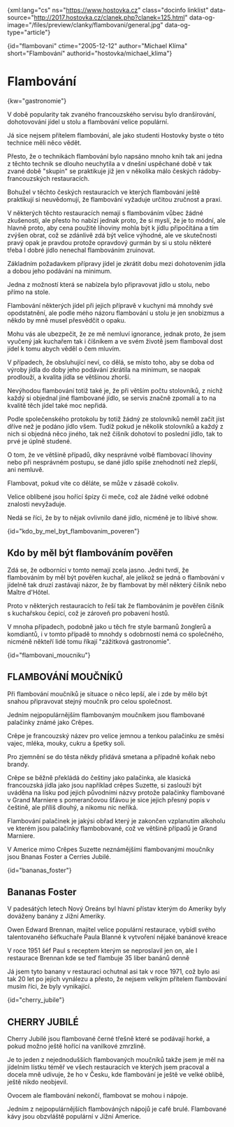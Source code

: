 
{xml:lang="cs" ns="https://www.hostovka.cz" class="docinfo linklist" data-source="http://2017.hostovka.cz/clanek.php?clanek=125.html" data-og-image="/files/preview/clanky/flambovani/general.jpg" data-og-type="article"}

{id="flambovani" ctime="2005-12-12" author="Michael Klíma" short="Flambování" authorid="hostovka/michael_klima"}

# Flambování

<!-- generated attribute kw by user_udpatekw.sh on 2019-03-11, do not edit -->

{kw="gastronomie"}

V době popularity tak zvaného francouzského servisu bylo dranšírování, dohotovování jídel u stolu a flambování velice populární.

Já sice nejsem přítelem flambování, ale jako studenti Hostovky byste o této technice měli něco vědět.

Přesto, že o technikách flambování bylo napsáno mnoho knih tak ani jedna z těchto technik se dlouho neuchytila a v dnešní uspěchané době v tak zvané době "skupin" se praktikuje již jen v několika málo českých rádoby-francouzských restauracích.

Bohužel v těchto českých restauracích ve kterých flambování ještě praktikují si neuvědomují, že flambování vyžaduje určitou zručnost a praxi.

V některých těchto restauracích nemají s flambováním vůbec žádné zkušenosti, ale přesto ho nabízí jednak proto, že si myslí, že je to módní, ale hlavně proto, aby cena použité lihoviny mohla být k jídlu připočítána a tím zvýšen obrat, což se zdánlivě zdá být velice výhodné, ale ve skutečnosti pravý opak je pravdou protože opravdový gurmán by si u stolu některé třeba I dobré jídlo nenechal flambováním zruinovat.

Základním požadavkem přípravy jídel je zkrátit dobu mezi dohotovením jídla a dobou jeho podávání na minimum.

Jedna z možností která se nabízela bylo připravovat jídlo u stolu, nebo přímo na stole.

Flambování některých jídel při jejich přípravě v kuchyni má mnohdy své opodstatnění, ale podle mého názoru flambování u stolu je jen snobizmus a někdo by mně musel přesvědčit o opaku.

Mohu vás ale ubezpečit, že ze mě nemluví ignorance, jednak proto, že jsem vyučený jak kuchařem tak i číšníkem a ve svém životě jsem flamboval dost jídel k tomu abych věděl o čem mluvím.

V případech, že obsluhující neví, co dělá, se místo toho, aby se doba od výroby jídla do doby jeho podávání zkrátila na minimum, se naopak prodlouží, a kvalita jídla se většinou zhorší.

Nevýhodou flambování totiž také je, že při větším počtu stolovníků, z nichž každý si objednal jiné flambované jídlo, se servis značně zpomalí a to na kvalitě těch jídel také moc nepřidá.

Podle společenského protokolu by totiž žádný ze stolovníků neměl začít jíst dříve než je podáno jídlo všem. Tudíž pokud je několik stolovníků a každý z nich si objedná něco jiného, tak než číšník dohotoví to poslední jídlo, tak to prvé je úplně studené.

O tom, že ve většině případů, díky nesprávné volbě flambovací lihoviny nebo při nesprávném postupu, se dané jídlo spíše znehodnotí než zlepší, ani nemluvě.

Flambovat, pokud víte co děláte, se může v zásadě cokoliv.

Velice oblíbené jsou hořící špízy či meče, což ale žádné velké odobné znalosti nevyžaduje.

Nedá se říci, že by to nějak ovlivnilo dané jídlo, nicméně je to líbivé show.

{id="kdo\_by\_mel\_byt\_flambovanim_poveren"}

## Kdo by měl být flambováním pověřen

Zdá se, že odborníci v tomto nemají zcela jasno. Jedni tvrdí, že flambováním by měl být pověřen kuchař, ale jelikož se jedná o flambování v jídelně tak druzí zastávaji názor, že by flambovat by měl některý číšník nebo Maître d'Hôtel.

Proto v některých restauracích to řeší tak že flambováním je pověřen číšník s kuchařskou čepicí, což je zároveň pro pobavení hostů.

V mnoha případech, podobně jako u těch fre style barmanů žonglerů a komdiantů, i v tomto případě to mnohdy s odobrností nemá co společného, nicméně někteří lidé tomu říkají "zážitková gastronomie".

{id="flambovani_moucniku"}

## FLAMBOVÁNÍ MOUČNÍKŮ

Při flambování moučníků je situace o něco lepší, ale i zde by mělo být snahou připravovat stejný moučník pro celou společnost.

Jedním nejpopulárnějším flambovaným moučníkem jsou flambované palačinky známé jako Crêpes.

Crêpe je francouzský název pro velice jemnou a tenkou palačinku ze směsi vajec, mléka, mouky, cukru a špetky soli.

Pro zjemnění se do těsta někdy přidává smetana a případně koňak nebo brandy.

Crêpe se běžně překládá do češtiny jako palačinka, ale klasická francouzská jídla jako jsou například crêpes Suzette, si zaslouží být uváděna na lísku pod jejich původními názvy protože palačinky flambované v Grand Marniere s pomerančovou šťávou je sice jejich přesný popis v češtině, ale příliš dlouhý, a nikomu nic neříká.

Flambování palačinek je jakýsi obřad který je zakončen vzplanutím alkoholu ve kterém jsou palačinky flambobované, což ve většině případů je Grand Marniere.

V Americe mimo Crêpes Suzette neznámějšími flambovanými moučníky jsou Bnanas Foster a Cerries Jubilé.

{id="bananas_foster"}

## Bananas Foster

V padesátých letech Nový Oreáns byl hlavní přístav kterým do Ameriky byly dováženy banány z Jižní Ameriky.

Owen Edward Brennan, majitel velice populární restaurace, vybídl svého talentovaného šéfkuchaře Paula Blanné k vytvoření nějaké banánové kreace

V roce 1951 šéf Paul s receptem kterým se neproslavil jen on, ale I restaurace Brennan kde se teď flambuje 35 liber banánů denně

Já jsem tyto banany v restauraci ochutnal asi tak v roce 1971, což bylo asi tak 20 let po jejich vynálezu a přesto, že nejsem velkým přítelem flambování musím říci, že byly vynikající.

{id="cherry_jubile"}

## CHERRY JUBILÉ

Cherry Jubilé jsou flambované černé třešně které se podávají horké, a pokud možno ještě hořící na vanilkové zmrzlině.


Je to jeden z nejednodušších flambovaných moučníků takže jsem je měl na jídelním lístku téměř ve všech restauracích ve kterých jsem pracoval a docela mně udivuje, že ho v Česku, kde flambování je ještě ve velké oblibě, ještě nikdo neobjevil.

Ovocem ale flambování nekončí, flambovat se mohou i nápoje.

Jedním z nejpopulárnějších flambováných nápojů je café brulé. Flambované kávy jsou obzvláště populární v Jižní Americe.

